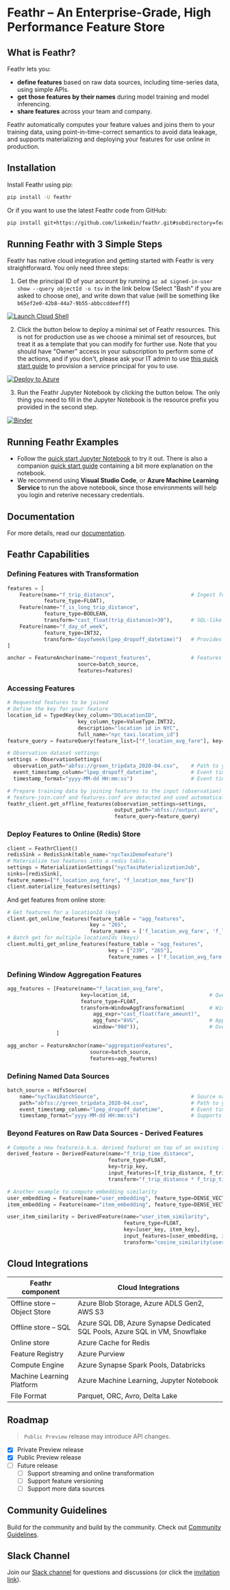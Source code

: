 # Feathr – An Enterprise-Grade, High Performance Feature Store

## What is Feathr?

Feathr lets you:

- **define features** based on raw data sources, including time-series data, using simple APIs.
- **get those features by their names** during model training and model inferencing.
- **share features** across your team and company.

Feathr automatically computes your feature values and joins them to your training data, using point-in-time-correct semantics to avoid data leakage, and supports materializing and deploying your features for use online in production.

## Installation

Install Feathr using pip:

```bash
pip install -U feathr
```

Or if you want to use the latest Feathr code from GitHub:

```bash
pip install git+https://github.com/linkedin/feathr.git#subdirectory=feathr_project
```

## Running Feathr with 3 Simple Steps

Feathr has native cloud integration and getting started with Feathr is very straightforward. You only need three steps:

1. Get the principal ID of your account by running `az ad signed-in-user show --query objectId -o tsv` in the link below (Select "Bash" if you are asked to choose one), and write down that value (will be something like `b65ef2e0-42b8-44a7-9b55-abbccddeefff`)

[![Launch Cloud Shell](https://shell.azure.com/images/launchcloudshell.png "Launch Cloud Shell")](https://shell.azure.com/bash)

2. Click the button below to deploy a minimal set of Feathr resources. This is not for production use as we choose a minimal set of resources, but treat it as a template that you can modify for further use. Note that you should have "Owner" access in your subscription to perform some of the actions, and if you don't, please ask your IT admin to use [this quick start guide](./docs/how-to-guides/azure-deployment.md) to provision a service principal for you to use.

[![Deploy to Azure](https://aka.ms/deploytoazurebutton)](https://portal.azure.com/#create/Microsoft.Template/uri/https%3A%2F%2Fraw.githubusercontent.com%2Flinkedin%2Ffeathr%2Fone_click_deployment%2Fdocs%2Fhow-to-guides%2Fazure_resource_provision.json)

3. Run the Feathr Jupyter Notebook by clicking the button below. The only thing you need to fill in the Jupyter Notebook is the resource prefix you provided in the second step.

[![Binder](https://mybinder.org/badge_logo.svg)](https://mybinder.org/v2/gh/linkedin/feathr/main?labpath=feathr_project%2Ffeathrcli%2Fdata%2Ffeathr_user_workspace%2Fnyc_driver_demo.ipynb)

## Running Feathr Examples

- Follow the [quick start Jupyter Notebook](./feathr_project/feathrcli/data/feathr_user_workspace/nyc_driver_demo.ipynb) to try it out. There is also a companion [quick start guide](./docs/quickstart.md) containing a bit more explanation on the notebook.
- We recommend using **Visual Studio Code**, or **Azure Machine Learning Service** to run the above notebook, since those environments will help you login and reterive necessary credentials.

## Documentation

For more details, read our [documentation](https://linkedin.github.io/feathr/).

## Feathr Capabilities

### Defining Features with Transformation

```python
features = [
    Feature(name="f_trip_distance",                         # Ingest feature data as-is
            feature_type=FLOAT),
    Feature(name="f_is_long_trip_distance",
            feature_type=BOOLEAN,
            transform="cast_float(trip_distance)>30"),      # SQL-like syntax to transform raw data into feature
    Feature(name="f_day_of_week",
            feature_type=INT32,
            transform="dayofweek(lpep_dropoff_datetime)")   # Provides built-in transformation
]

anchor = FeatureAnchor(name="request_features",             # Features anchored on same source
                       source=batch_source,
                       features=features)
```

### Accessing Features

```python
# Requested features to be joined
# Define the key for your feature
location_id = TypedKey(key_column="DOLocationID",
                       key_column_type=ValueType.INT32,
                       description="location id in NYC",
                       full_name="nyc_taxi.location_id")
feature_query = FeatureQuery(feature_list=["f_location_avg_fare"], key=[location_id])

# Observation dataset settings
settings = ObservationSettings(
  observation_path="abfss://green_tripdata_2020-04.csv",    # Path to your observation data
  event_timestamp_column="lpep_dropoff_datetime",           # Event timepstamp field for your data, optional
  timestamp_format="yyyy-MM-dd HH:mm:ss")                   # Event timestamp format， optional

# Prepare training data by joining features to the input (observation) data.
# feature-join.conf and features.conf are detected and used automatically.
feathr_client.get_offline_features(observation_settings=settings,
                                   output_path="abfss://output.avro",
                                   feature_query=feature_query)
```

### Deploy Features to Online (Redis) Store

```python
client = FeathrClient()
redisSink = RedisSink(table_name="nycTaxiDemoFeature")
# Materialize two features into a redis table.
settings = MaterializationSettings("nycTaxiMaterializationJob",
sinks=[redisSink],
feature_names=["f_location_avg_fare", "f_location_max_fare"])
client.materialize_features(settings)
```

And get features from online store:

```python
# Get features for a locationId (key)
client.get_online_features(feature_table = "agg_features",
                           key = "265",
                           feature_names = ['f_location_avg_fare', 'f_location_max_fare'])
# Batch get for multiple locationIds (keys)
client.multi_get_online_features(feature_table = "agg_features",
                                 key = ["239", "265"],
                                 feature_names = ['f_location_avg_fare', 'f_location_max_fare'])
```

### Defining Window Aggregation Features

```python
agg_features = [Feature(name="f_location_avg_fare",
                        key=location_id,                          # Query/join key of the feature(group)
                        feature_type=FLOAT,
                        transform=WindowAggTransformation(        # Window Aggregation transformation
                            agg_expr="cast_float(fare_amount)",
                            agg_func="AVG",                       # Apply average aggregation over the window
                            window="90d")),                       # Over a 90-day window
                ]

agg_anchor = FeatureAnchor(name="aggregationFeatures",
                           source=batch_source,
                           features=agg_features)
```

### Defining Named Data Sources

```python
batch_source = HdfsSource(
    name="nycTaxiBatchSource",                              # Source name to enrich your metadata
    path="abfss://green_tripdata_2020-04.csv",              # Path to your data
    event_timestamp_column="lpep_dropoff_datetime",         # Event timestamp for point-in-time correctness
    timestamp_format="yyyy-MM-dd HH:mm:ss")                 # Supports various fromats inculding epoch
```

### Beyond Features on Raw Data Sources - Derived Features

```python
# Compute a new feature(a.k.a. derived feature) on top of an existing feature
derived_feature = DerivedFeature(name="f_trip_time_distance",
                                 feature_type=FLOAT,
                                 key=trip_key,
                                 input_features=[f_trip_distance, f_trip_time_duration],
                                 transform="f_trip_distance * f_trip_time_duration")

# Another example to compute embedding similarity
user_embedding = Feature(name="user_embedding", feature_type=DENSE_VECTOR, key=user_key)
item_embedding = Feature(name="item_embedding", feature_type=DENSE_VECTOR, key=item_key)

user_item_similarity = DerivedFeature(name="user_item_similarity",
                                      feature_type=FLOAT,
                                      key=[user_key, item_key],
                                      input_features=[user_embedding, item_embedding],
                                      transform="cosine_similarity(user_embedding, item_embedding)")
```

## Cloud Integrations

| Feathr component             | Cloud Integrations                                                          |
| ---------------------------- | --------------------------------------------------------------------------- |
| Offline store – Object Store | Azure Blob Storage, Azure ADLS Gen2, AWS S3                                 |
| Offline store – SQL          | Azure SQL DB, Azure Synapse Dedicated SQL Pools, Azure SQL in VM, Snowflake |
| Online store                 | Azure Cache for Redis                                                       |
| Feature Registry             | Azure Purview                                                               |
| Compute Engine               | Azure Synapse Spark Pools, Databricks                                       |
| Machine Learning Platform    | Azure Machine Learning, Jupyter Notebook                                    |
| File Format                  | Parquet, ORC, Avro, Delta Lake                                              |

## Roadmap

> `Public Preview` release may introduce API changes.

- [x] Private Preview release
- [x] Public Preview release
- [ ] Future release
  - [ ] Support streaming and online transformation
  - [ ] Support feature versioning
  - [ ] Support more data sources

## Community Guidelines

Build for the community and build by the community. Check out [Community Guidelines](CONTRIBUTING.md).

## Slack Channel

Join our [Slack channel](https://feathrai.slack.com) for questions and discussions (or click the [invitation link](https://join.slack.com/t/feathrai/shared_invite/zt-14sxrbacj-7qo2bKL0LVG~4m0Z8gytZQ)).
